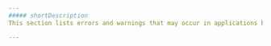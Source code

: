 ```yaml
---
##### shortDescription
This section lists errors and warnings that may occur in applications built using the DevExtreme SPA framework at runtime.

---
```

